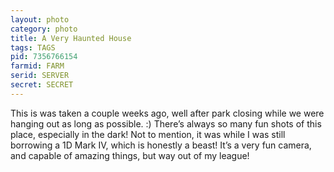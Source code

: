```yaml
---
layout: photo
category: photo
title: A Very Haunted House
tags: TAGS
pid: 7356766154
farmid: FARM
serid: SERVER
secret: SECRET
---
```


This is was taken a couple weeks ago, well after park closing while we were hanging out as long as possible. :) There’s always so many fun shots of this place, especially in the dark! Not to mention, it was while I was still borrowing a 1D Mark IV, which is honestly a beast! It’s a very fun camera, and capable of amazing things, but way out of my league!
